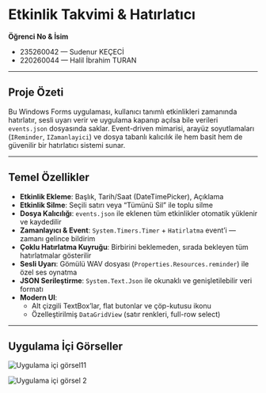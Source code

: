 # Etkinlik Takvimi & Hatırlatıcı

**Öğrenci No & İsim**  
- 235260042 — Sudenur KEÇECİ  
- 220260044 — Halil İbrahim TURAN  

---

## Proje Özeti  
Bu Windows Forms uygulaması, kullanıcı tanımlı etkinlikleri zamanında hatırlatır, sesli uyarı verir ve uygulama kapanıp açılsa bile verileri `events.json` dosyasında saklar. Event-driven mimarisi, arayüz soyutlamaları (`IReminder`, `IZamanlayici`) ve dosya tabanlı kalıcılık ile hem basit hem de güvenilir bir hatırlatıcı sistemi sunar.

---

## Temel Özellikler  
- **Etkinlik Ekleme**: Başlık, Tarih/Saat (DateTimePicker), Açıklama  
- **Etkinlik Silme**: Seçili satırı veya “Tümünü Sil” ile toplu silme  
- **Dosya Kalıcılığı**: `events.json` ile eklenen tüm etkinlikler otomatik yüklenir ve kaydedilir  
- **Zamanlayıcı & Event**: `System.Timers.Timer` + `Hatirlatma` event’i — zamanı gelince bildirim  
- **Çoklu Hatırlatma Kuyruğu**: Birbirini beklemeden, sırada bekleyen tüm hatırlatmalar gösterilir  
- **Sesli Uyarı**: Gömülü WAV dosyası (`Properties.Resources.reminder`) ile özel ses oynatma  
- **JSON Serileştirme**: `System.Text.Json` ile okunaklı ve genişletilebilir veri formatı  
- **Modern UI**:  
  - Alt çizgili TextBox’lar, flat butonlar ve çöp-kutusu ikonu  
  - Özelleştirilmiş `DataGridView` (satır renkleri, full-row select)   

---
## Uygulama İçi Görseller
![Uygulama içi görsel11](https://github.com/user-attachments/assets/7f0c1d46-5c76-4a34-9496-ec57fa578b57)


![Uygulama içi görsel 2](https://github.com/user-attachments/assets/4e7cbdbc-d5f0-4fdb-b981-94d264bef452)

